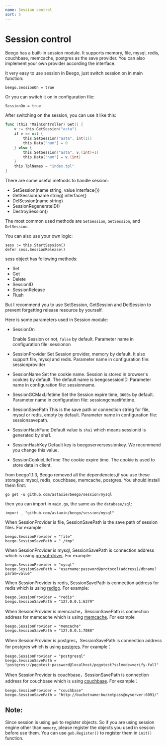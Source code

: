 ```yaml
---
name: Session control
sort: 5
---
```


# Session control

Beego has a built-in session module. It supports memory, file, mysql, redis, couchbase, memcache, postgres as the save provider. You can also implement your own provider according the interface.

It very easy to use session in Beego, just switch session on in main function:

	beego.SessionOn = true

Or you can switch it on in configuration file:

	SessionOn = true

After switching on the session, you can use it like this:

```go
func (this *MainController) Get() {
	v := this.GetSession("asta")
	if v == nil {
		this.SetSession("asta", int(1))
		this.Data["num"] = 0
	} else {
		this.SetSession("asta", v.(int)+1)
		this.Data["num"] = v.(int)
	}
	this.TplNames = "index.tpl"
}
```

There are some useful methods to handle session:

- SetSession(name string, value interface{})
- GetSession(name string) interface{}
- DelSession(name string)
- SessionRegenerateID()
- DestroySession()

The most common used methods are `SetSession`, `GetSession`, and `DelSession`.

You can also use your own logic:

	sess := this.StartSession()
	defer sess.SessionRelease()

sess object has following methods:

* Set
* Get
* Delete
* SessionID
* SessionRelease
* Flush

But I recommend you to use SetSession, GetSession and DelSession to prevent forgetting release resource by yourself.

Here is some parameters used in Session module:

- SessionOn

  Enable Session or not, `false` by default. Parameter name in configuration file: sessionon

- SessionProvider
  Set Session provider, memory by default. It also support file, mysql and redis. Parameter name in configuration file: sessionprovider

- SessionName
  Set the cookie name. Session is stored in browser's cookies by default. The default name is beegosessionID. Parameter name in configuration file: sessionname.

- SessionGCMaxLifetime
  Set the Session expire time, `3600s` by default. Parameter name in configuration file: sessiongcmaxlifetime.

- SessionSavePath
  This is the save path or connection string for file, mysql or redis, empty by default. Parameter name in configuration file: sessionsavepath.

- SessionHashFunc
  Default value is `sha1` which means sessionid is generated by sha1.

- SessionHashKey
  Default key is beegoserversessionkey. We recommend you change this value.

- SessionCookieLifeTime
  The cookie expire time. The cookie is used to store data in client.

from beego1.1.3, Beego removed all the dependencies,if you use these storages: mysql, redis, couchbase, memcache, postgres. You should install them first:

	go get -u github.com/astaxie/beego/session/mysql

then you can import in `main.go`, the same as the `database/sql`:

	import _ "github.com/astaxie/beego/session/mysql"

When SessionProvider is file, SessionSavePath is the save path of session files. For example:

	beego.SessionProvider = "file"
	beego.SessionSavePath = "./tmp"

When SessionProvider is mysql, SessionSavePath is connection address which is using [go-sql-driver](https://github.com/go-sql-driver/mysql). For example:

	beego.SessionProvider = "mysql"
	beego.SessionSavePath = "username:password@protocol(address)/dbname?param=value"

When SessionProvider is redis, SessionSavePath is connection address for redis which is using [redigo](https://github.com/garyburd/redigo). For example:

	beego.SessionProvider = "redis"
	beego.SessionSavePath = "127.0.0.1:6379"

When SessionProvider is memcache，SessionSavePath is connection address for memcache which is using [memcache](https://github.com/beego/memcache). For example

	beego.SessionProvider = "memcache"
	beego.SessionSavePath = "127.0.0.1:7080"

When SessionProvider is postgres，SessionSavePath is connection address for postgres which is using [postgres](https://github.com/lib/pq). For example：

	beego.SessionProvider = "postgresql"
	beego.SessionSavePath = "postgres://pqgotest:password@localhost/pqgotest?sslmode=verify-full"

When SessionProvider is couchbase，SessionSavePath is connection address for couchbase which is using [couchbase](https://github.com/couchbaselabs/go-couchbase). For example：

	beego.SessionProvider = "couchbase"
	beego.SessionSavePath = "http://bucketname:bucketpass@myserver:8091/"
	
## Note:
Since session is using `gob` to register objects. So if you are using session engine other than `memory`, please register the objects you used in session before use them. You can use `gob.Register()` to register them in `init()` function. 
